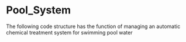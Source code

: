 # Pool_System
The following code structure has the function of managing an automatic chemical treatment system for swimming pool water

